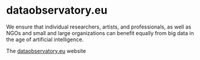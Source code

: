 # dataobservatory.eu

We ensure that individual researchers, artists, and professionals, as well as NGOs and small and large organizations can benefit equally from big data in the age of artificial intelligence.

The [dataobservatory.eu](https://dataobservatory.eu/) website
